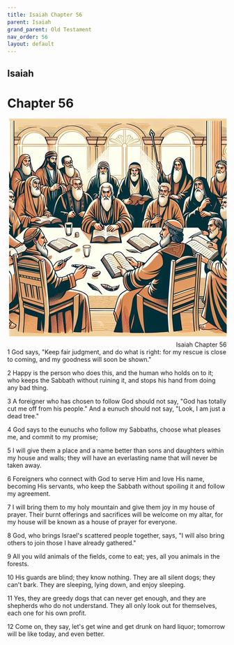 ```yaml
---
title: Isaiah Chapter 56
parent: Isaiah
grand_parent: Old Testament
nav_order: 56
layout: default
---
```


## Isaiah

# Chapter 56

<div style="clear: both; text-align: right;">
    <img src="/assets/Image/Isaiah/500/56.jpg" alt="Isaiah Chapter 56" class="chapter-image" style="max-width: 100%; height: auto; float: right; margin: 0 0 10px 10px; padding-left: 10%;">
    <figcaption style="font-size: 14px;">Isaiah Chapter 56</figcaption>
</div>
1 God says, "Keep fair judgment, and do what is right: for my rescue is close to coming, and my goodness will soon be shown."

2 Happy is the person who does this, and the human who holds on to it; who keeps the Sabbath without ruining it, and stops his hand from doing any bad thing.

3 A foreigner who has chosen to follow God should not say, "God has totally cut me off from his people." And a eunuch should not say, "Look, I am just a dead tree."

4 God says to the eunuchs who follow my Sabbaths, choose what pleases me, and commit to my promise;

5 I will give them a place and a name better than sons and daughters within my house and walls; they will have an everlasting name that will never be taken away.

6 Foreigners who connect with God to serve Him and love His name, becoming His servants, who keep the Sabbath without spoiling it and follow my agreement.

7 I will bring them to my holy mountain and give them joy in my house of prayer. Their burnt offerings and sacrifices will be welcome on my altar, for my house will be known as a house of prayer for everyone.

8 God, who brings Israel's scattered people together, says, "I will also bring others to join those I have already gathered."

9 All you wild animals of the fields, come to eat; yes, all you animals in the forests.

10 His guards are blind; they know nothing. They are all silent dogs; they can't bark. They are sleeping, lying down, and enjoy sleeping.

11 Yes, they are greedy dogs that can never get enough, and they are shepherds who do not understand. They all only look out for themselves, each one for his own profit.

12 Come on, they say, let's get wine and get drunk on hard liquor; tomorrow will be like today, and even better.


